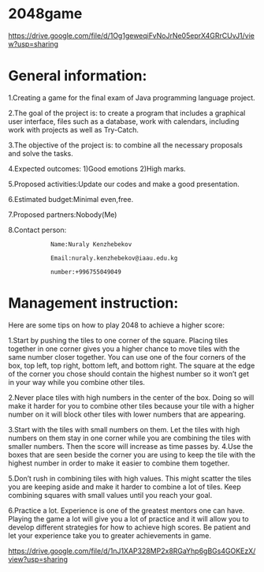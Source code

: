 # 2048game

https://drive.google.com/file/d/1Og1geweqiFvNoJrNe05eprX4GRrCUvJ1/view?usp=sharing

# General information:
1.Creating a game for the final exam of Java programming language project.

2.The goal of the project is: to create a program that includes a graphical user interface,
files such as a database, work with calendars, including work with projects as well as Try-Catch.

3.The objective of the project is: to combine all the necessary proposals and solve the tasks.

4.Expected outcomes: 1)Good emotions 2)High marks.

5.Proposed activities:Update our codes and make a good presentation.

6.Estimated budget:Minimal even,free.

7.Proposed partners:Nobody(Me)

8.Contact person: 

                Name:Nuraly Kenzhebekov

                Email:nuraly.kenzhebekov@iaau.edu.kg
                
                number:+996755049049
                

 # Management instruction:

Here are some tips on how to play 2048 to achieve a higher score:

1.Start by pushing the tiles to one corner of the square. Placing tiles together in one corner gives you a higher chance to move tiles with the same number closer together. You can use one of the four corners of the box, top left, top right, bottom left, and bottom right. The square at the edge of the corner you chose should contain the highest number so it won’t get in your way while you combine other tiles.

2.Never place tiles with high numbers in the center of the box. Doing so will make it harder for you to combine other tiles because your tile with a higher number on it will block other tiles with lower numbers that are appearing.

3.Start with the tiles with small numbers on them. Let the tiles with high numbers on them stay in one corner while you are combining the tiles with smaller numbers. Then the score will increase as time passes by.
4.Use the boxes that are seen beside the corner you are using to keep the tile with the highest number in order to make it easier to combine them together.

5.Don’t rush in combining tiles with high values. This might scatter the tiles you are keeping aside and make it harder to combine a lot of tiles. Keep combining squares with small values until you reach your goal.

6.Practice a lot. Experience is one of the greatest mentors one can have. Playing the game a lot will give you a lot of practice and it will allow you to develop different strategies for how to achieve high scores. Be patient and let your experience take you to greater achievements in game.

https://drive.google.com/file/d/1nJ1XAP328MP2x8RGaYhp6gBGs4GOKEzX/view?usp=sharing








